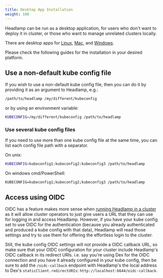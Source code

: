 ```yaml
---
title: Desktop App Installation
weight: 100
---
```


Headlamp can be run as a desktop application, for users who don't want to
deploy it in cluster, or those who want to manage unrelated clusters locally.

There are desktop apps for [Linux](./linux-installation.md), [Mac](./mac-installation.md), and [Windows](./win-installation.md).

Please check the following guides for the installation in your desired platform.

## Use a non-default kube config file

If you wish to use a non-default kube config file, then you can do it by
providing it as an argument to Headlamp, e.g.:

```bash
/path/to/headlamp /my/different/kubeconfig
```

or by using an environment variable:

```bash
KUBECONFIG=/my/different/kubeconfig /path/to/headlamp
```

### Use several kube config files

If you need to use more than one kube config file at the same time, you can list
each config file path with a separator.

On unix:
```bash
KUBECONFIG=kubeconfig1:kubeconfig2:kubeconfig3 /path/to/headlamp
```

On windows cmd/PowerShell:
```
KUBECONFIG=kubeconfig1;kubeconfig2;kubeconfig3 /path/to/headlamp
```

## Access using OIDC

OIDC has a feature makes more sense when
[running Headlamp in a cluster](../in-cluster) as it will allow cluster operators to just
give users a URL that they can use for logging in and access Headlamp.
However, if you have your kube config set to use OIDC for the authentication (because you already
authenticated and produced a kube config with that data), Headlamp will read those settings and
try to use them for offering the effortless login to the cluster.

Still, the kube config OIDC settings will not provide a OIDC callback URL, so make sure that your OIDC configuration for your cluster include Headlamp's OIDC callback in its redirect URIs. i.e. say you're using
Dex for the OIDC connection and you have it already configured in your
kube config, then be sure to add the `/oidc-callback` endpoint with Headlamp's the local address
to Dex's `staticClient.redirectURIs`: `http://localhost:6644/oidc-callback`.
